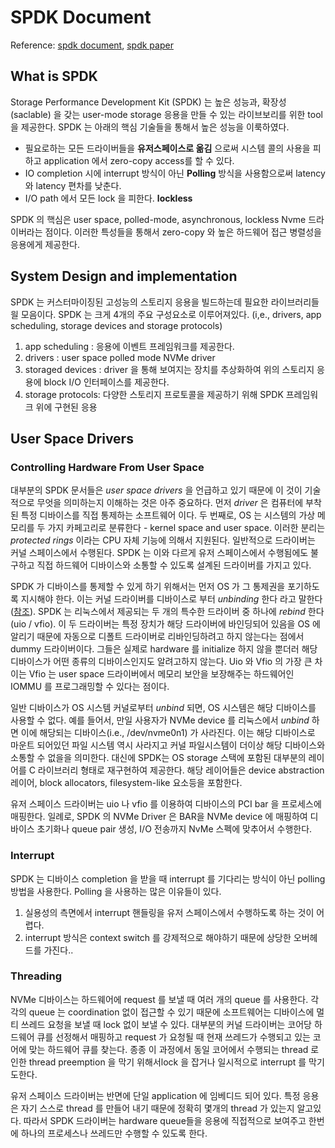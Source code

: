 # SPDK Document

Reference: [spdk document](https://spdk.io/doc/about.html), [spdk paper](https://ieeexplore.ieee.org/abstract/document/8241103)

## What is SPDK

Storage Performance Development Kit (SPDK) 는 높은 성능과, 확장성(saclable) 을 갖는 user-mode storage 응용을 만들 수 있는 라이브보리를 위한 tool 을 제공한다. SPDK 는 아래의 핵심 기술들을 통해서 높은 성능을 이룩하였다.

- 필요로하는 모든 드라이버들을 **유저스페이스로 옮김** 으로써 시스템 콜의 사용을 피하고 application 에서 zero-copy access를 할 수 있다.
- IO completion 시에 interrupt 방식이 아닌 **Polling** 방식을 사용함으로써 latency 와 latency 편차를 낮춘다.
- I/O path 에서 모든 lock 을 피한다. **lockless**

SPDK 의 핵심은 user space, polled-mode, asynchronous, lockless Nvme 드라이버라는 점이다. 이러한 특성들을 통해서 zero-copy 와 높은 하드웨어 접근 병렬성을 응용에게 제공한다. 

## System Design and implementation 

SPDK 는 커스터마이징된 고성능의 스토리지 응용을 빌드하는데 필요한 라이브러리들읠 모음이다. SPDK 는 크게 4개의 주요 구성요소로 이루어져있다. (i,e., drivers, app scheduling, storage devices and storage protocols)

1. app scheduling : 응용에 이벤트 프레임워크를 제공한다. 
2. drivers : user space polled mode NVMe driver 
3. storaged devices : driver 을 통해 보여지는 장치를 추상화하여 위의 스토리지 응용에 block I/O 인터페이스를 제공한다. 
4. storage protocols: 다양한 스토리지 프로토콜을 제공하기 위해 SPDK 프레임워크 위에 구현된 응용 


## User Space Drivers

### Controlling Hardware From User Space

대부분의 SPDK 문서들은 *user space drivers* 을 언급하고 있기 때문에 이 것이 기술적으로 무엇을 의미하는지 이해하는 것은 아주 중요하다. 먼저 *driver* 은 컴퓨터에 부착된 특정 디바이스를 직접 통제하는 소프트웨어 이다. 두 번째로, OS 는 시스템의 가상 메모리를 두 가지 카페고리로 분류한다 - kernel space and user space. 이러한 분리는 *protected rings* 이라는 CPU 자체 기능에 의해서 지원된다. 일반적으로 드라이버는 커널 스페이스에서 수행된다. SPDK 는 이와 다르게 유저 스페이스에서 수행됨에도 불구하고 직접 하드웨어 디바이스와 소통할 수 있도록 설계된 드라이버를 가지고 있다. 

SPDK 가 디바이스를 통제할 수 있게 하기 위해서는 먼저 OS 가 그 통제권을 포기하도록 지시해야 한다. 이는 커널 드라이버를 디바이스로 부터 *unbinding* 한다 라고 말한다 ([참조](https://lwn.net/Articles/143397/)). SPDK 는 리눅스에서 제공되는 두 개의 특수한 드라이버 중 하나에 *rebind* 한다 (uio / vfio). 이 두 드라이버는 특정 장치가 해당 드라이버에 바인딩되어 있음을 OS 에 알리기 때문에 자동으로 디폴트 드라이버로 리바인딩하려고 하지 않는다는 점에서 dummy 드라이버이다. 그들은 실제로 hardware 를 initialize 하지 않을 뿐더러 해당 디바이스가 어떤 종류의 디바이스인지도 알려고하지 않는다. Uio 와 Vfio 의 가장 큰 차이는 Vfio 는 user space 드라이버에서 메모리 보안을 보장해주는 하드웨어인 IOMMU 를 프로그래밍할 수 있다는 점이다. 

일반 디바이스가 OS 시스템 커널로부터 *unbind* 되면, OS 시스템은 해당 디바이스를 사용할 수 없다. 예를 들어서, 만일 사용자가 NVMe device 를 리눅스에서 *unbind* 하면 이에 해당되는 디바이스(i.e., /dev/nvme0n1) 가 사라진다. 이는 해당 디바이스로 마운트 되어있던 파일 시스템 역시 사라지고 커널 파일시스템이 더이상 해당 디바이스와 소통할 수 없을을 의미한다. 대신에 SPDK는 OS storage 스택에 포함된 대부분의 레이어를 C 라이브러리 형태로 재구현하여 제공한다. 해당 레이어들은 device abstraction 레이어, block allocators, filesystem-like 요소등을 포함한다.

유저 스페이스 드라이버는 uio 나 vfio 를 이용하여 디바이스의 PCI bar 을 프로세스에 매핑한다. 일례로, SPDK 의 NVMe Driver 은 BAR을 NVMe device 에 매핑하여 디바이스 초기화나 queue pair 생성, I/O 전송까지 NvMe 스펙에 맞추어서 수행한다.


### Interrupt

SPDK 는 디바이스 completion 을 받을 때 interrupt 를 기다리는 방식이 아닌 polling 방법을 사용한다. Polling 을 사용하는 많은 이유들이 있다.
1. 실용성의 측면에서 interrupt 핸들링을 유저 스페이스에서 수행하도록 하는 것이 어렵다.
2. interrupt 방식은 context switch 를 강제적으로 해야하기 때문에 상당한 오버헤드를 가진다..

### Threading
NVMe 디바이스는 하드웨어에 request 를 보낼 때 여러 개의 queue 를 사용한다. 각각의 queue 는 coordination 없이 접근할 수 있기 때문에 소프트웨어는 디바이스에 멀티 쓰레드 요청을 보낼 때 lock 없이 보낼 수 있다. 대부분의 커널 드라이버는 코어당 하드웨어 큐를 선정해서 매핑하고 request 가 요청될 때 현재 쓰레드가 수행되고 있는 코어에 맞는 하드웨어 큐를 찾는다. 종종 이 과정에서 동일 코어에서 수행되는 thread 로 인한 thread preemption 을 막기 위해서lock 을 잡거나 일시적으로 interrupt 를 막기도한다. 

유저 스페이스 드라이버는 반면에 단일 application 에 임베디드 되어 있다. 특정 응용은 자기 스스로 thread 를 만들어 내기 때문에 정확히 몇개의 thread 가 있는지 알고있다. 따라서 SPDK 드라이버는 hardware queue들을 응용에 직접적으로 보여주고 한번에 하나의 프로세스나 쓰레드만 수행할 수 있도록 한다. 

